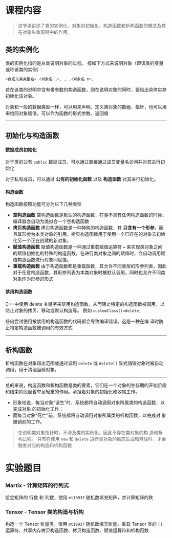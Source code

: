 # 课程内容
> 这节课讲述了类的实例化、对象的初始化、构造函数和析构函数的概念及其在对象生命周期中的作用。
## 类的实例化

类的实例化指的是从类说明对象的过程。
按如下方式来说明对象（即该类的变量或称该类的实例）： 

```cpp
<自定义类类型名> <对象名 1>, … ,<对象名 n>;
```

若在该类的说明中含有带参数的构造函数，则在说明对象的同时，要给出具体实参初始化该对象。

对象和一般的数据类型一样，可以用来声明、定义类对象的数组、指针，也可以用来给同对象赋值，可以作为函数的形式参数、返回值

---
## 初始化与构造函数
#### 数据成员初始化
对于类的公有 `public` 数据成员，可以通过直接通过成员变量名访问并对其进行初始化

对于私有成员，可以通过 **公有的初始化函数** 以及 **构造函数** 对其进行初始化。

#### 构造函数
构造函数按照功能可分为以下几种类型

- **空构造函数**
	空构造函数是默认的构造函数，在类不具有任何构造函数的时候，编译器会自动为类拟合一个空构造函数
- **拷贝构造函数**
	拷贝构造函数是一种特殊的构造函数，其 **只含有一个形参**，而且其形参为本类对象的引用。拷贝构造函数用于使用一个已存在的对象去初始化另一个正在创建的新对象。
- **赋值构造函数**
	赋值构造函数是一种通过重载赋值运算符 `=` 来实现类对象之间的赋值初始化的特殊的构造函数。在进行类对象之间的赋值时，会自动调用赋值构造函数进行对象间赋值。
- **重载构造函数**
	由于构造函数都是重载函数，其允许不同类型的形参列表，因此对于任意构造函数，其形参列表为本类对象时被默认调用，同时也允许不同类对象作为形参的形式

#### 禁用构造函数
C++中使用 delete 关键字来禁用构造函数，从而阻止特定的构造函数被调用，以防止对象的拷贝、移动或默认构造等。 例如
`customClass()=delete;`

任何尝试使用被禁用的构造函数的代码都会导致编译错误。这是一种在编 译时防止特定构造函数被调用的有效方式

---
## 析构函数

析构函数在对象超出范围或通过调用 `delete` 或 `delete[]` 显式销毁对象时被自动调用，用于清理当前对象。

---
总的来说，构造函数和析构函数是类的要素，它们在一个对象的生存期的开始阶段和结束阶段起着举足轻重的作用。承担着对象的初始化和收尾工作。 
- 形象地说，每当对象“诞生”时，系统都将自动调用对象所属类的构造函数，以完成对象 的初始化工作； 
- 而每当对象“死亡”前，系统都将自动调用对象所属类的析构函数，以完成对 象撤销前的工作。

>在说明类对象指针时，不涉及类的实例化，因此不存在类对象的构 造和析构过程。 只有在使用 `new` 和 `delete` 进行类对象的动态生成和释放时，才会触发对应的构造和析构函数


# 实验题目
### Martix - 计算矩阵的行列式
给定矩阵的 行数 和 列数，使用 `mt19937` 随机数填充矩阵，并计算矩阵的秩

### Tensor - Tensor 类的构造与析构
构造一个 Tensor 张量类，使用 `mt19937` 随机数填充张量，重载 Tensor 类的 `[]` 运算符、共享内存拷贝构造函数、拷贝构造函数、赋值运算符和析构函数
